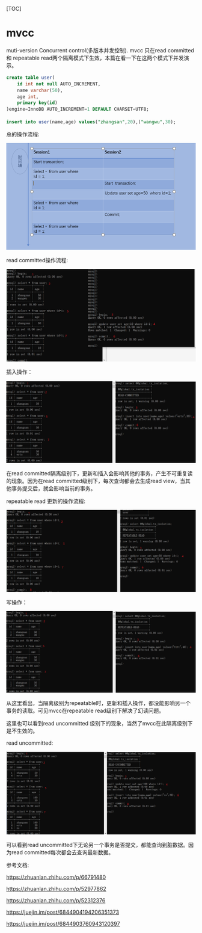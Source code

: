[TOC]

# mvcc

muti-version  Concurrent control(多版本并发控制). mvcc 只在read committed 和 repeatable read两个隔离模式下生效，本篇在看一下在这两个模式下并发演示。

```sql
create table user(
	id int not null AUTO_INCREMENT,
    name varchar(50),
    age int,
    primary key(id)
)engine=InnoDB AUTO_INCREMENT=1 DEFAULT CHARSET=UTF8;

insert into user(name,age) values("zhangsan",20),("wangwu",30);
```

总的操作流程:

![](../../image/Mysql/mvcc4.png)

read committed操作流程:

![](../../image/Mysql/mvcc2.png)

插入操作：

![](../../image/Mysql/mvcc6.png)

在read committed隔离级别下，更新和插入会影响其他的事务，产生不可重复读的现象。因为在read committed级别下，每次查询都会去生成read view，当其他事务提交后，就会影响当前的事务。



repeatable read 更新的操作流程:

![](../../image/Mysql/mvcc3.png)

写操作：

![](../../image/Mysql/mvcc5.png)

从这里看出，当隔离级别为repeatable时，更新和插入操作，都没能影响另一个事务的读取。可见mvcc在repeatable read级别下解决了幻读问题。

这里也可以看到read uncommitted 级别下的现象，当然了mvcc在此隔离级别下是不生效的。

read uncommitted: 

![](../../image/Mysql/mvcc7.png)

可以看到read uncommitted下无论另一个事务是否提交，都能查询到脏数据。因为read committed每次都会去查询最新数据。



参考文档:

https://zhuanlan.zhihu.com/p/66791480

https://zhuanlan.zhihu.com/p/52977862

https://zhuanlan.zhihu.com/p/52312376

https://juejin.im/post/6844904194206351373

https://juejin.im/post/6844903760943120397































































